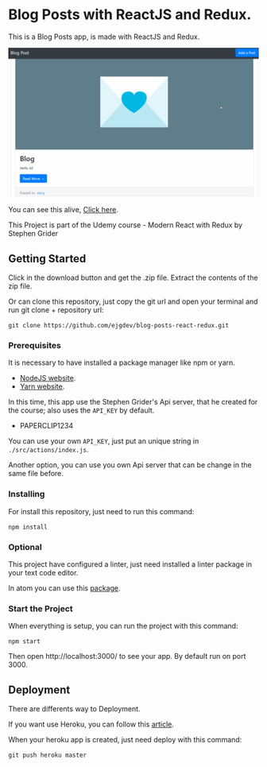 # Blog Posts with ReactJS and Redux.

This is a Blog Posts app, is made with ReactJS and Redux.

![](Post-React-Redux1.gif)

You can see this alive, [Click here](http://frozen-oasis-51444.herokuapp.com/).

This Project is part of the Udemy course - Modern React with Redux by Stephen Grider

## Getting Started

Click in the download button and get the .zip file. Extract the contents of the zip file.

Or can clone this repository, just copy the git url and open your terminal and run git clone + repository url:

```
git clone https://github.com/ejgdev/blog-posts-react-redux.git
```

### Prerequisites

It is necessary to have installed a package manager like npm or yarn.

- [NodeJS website](https://nodejs.org/).
- [Yarn website](https://yarnpkg.com/).

In this time, this app use the Stephen Grider's Api server, that he created for the course; also uses the `API_KEY` by default.

- PAPERCLIP1234

You can use your own `API_KEY`, just put an unique string in `./src/actions/index.js`.

Another option, you can use you own Api server that can be change in the same file before.

### Installing

For install this repository, just need to run this command:

```
npm install
```
### Optional

This project have configured a linter, just need installed a linter package in your text code editor.

In atom you can use this [package](https://atom.io/packages/linter-eslint).

### Start the Project
When everything is setup, you can run the project with this command:

```
npm start
```
Then open http://localhost:3000/ to see your app. By default run on port 3000.

## Deployment

There are differents way to Deployment.

If you want use Heroku, you can follow this [article](https://devcenter.heroku.com/articles/git).

When your heroku app is created, just need deploy with this command:

```
git push heroku master
```
